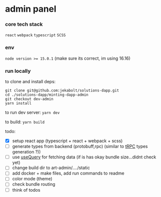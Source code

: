 # <minting-dapp> admin panel

### core tech stack
`react`
`webpack`
`typescript`
`SCSS`

### env
`node version >= 15.0.1` (make sure its correct, im using 16.16)

### run locally
to clone and install deps:
```
git clone git@github.com:jekabolt/solutions-dapp.git
cd ./solutions-dapp/minting-dapp-admin
git checkout dev-admin
yarn install
```
to run dev server:
`yarn dev`

to build:
`yarn build`

todo:
- [x] setup react app (typescript + react + webpack + scss)
- [ ] generate types from backend (protobuff,rpc) (similar to [tRPC](https://trpc.io/docs/) types generation ?))
- [ ] use [useQuery](https://tanstack.com/query/v4/docs/reference/useQuery?from=reactQueryV3&original=https://react-query-v3.tanstack.com/reference/useQuery) for fetching data (if is has okay bundle size...didnt check yet)
- [ ] change build dir to art-admin/..../static
- [ ] add docker + make files, add run commands to readme
- [ ] color mode (theme)
- [ ] check bundle routing
- [ ] think of todos